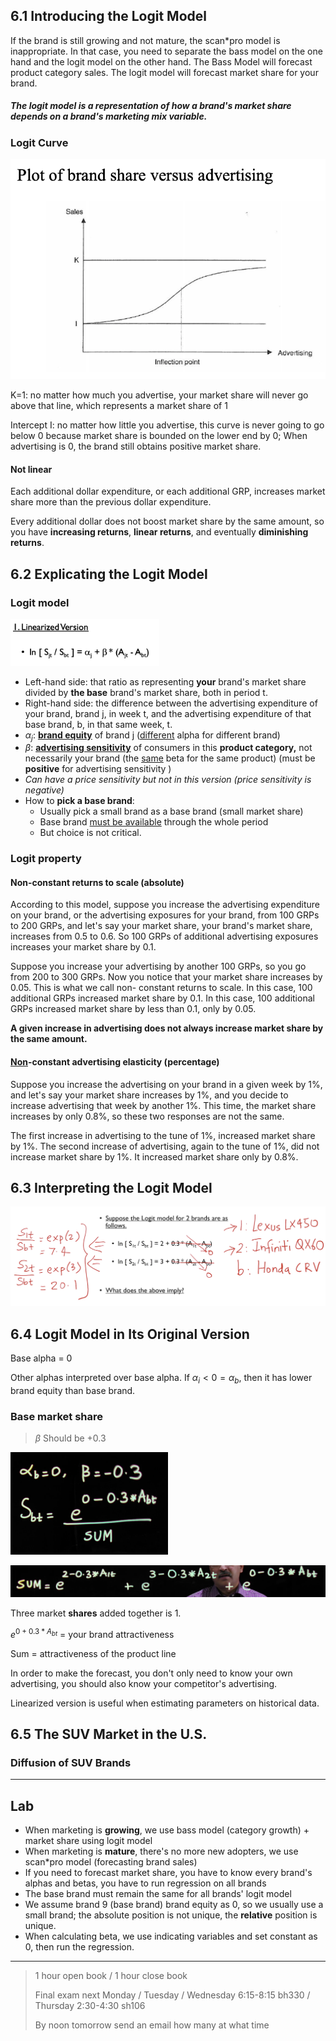 ## 6.1 Introducing the Logit Model

If the brand is still growing and not mature, the scan\*pro model is inappropriate. In that case, you need to separate the bass model on the one hand and the logit model on the other hand. The Bass Model will forecast product category sales. The logit model will forecast market share for your brand.

##### The logit model is a representation of how a brand's market share depends on a brand's marketing mix variable.

### Logit Curve 

![image-20200216212421600](Module_6_Logit.assets/image-20200216212421600.png)

K=1: no matter how much you advertise, your market share will never go above that line, which represents a market share of 1

Intercept I: no matter how little you advertise, this curve is never going to go below 0 because market share is bounded on the lower end by 0; When advertising is 0, the brand still obtains positive market share. 

#### Not linear

Each additional dollar expenditure, or each additional GRP, increases market share more than the previous dollar expenditure. 

Every additional dollar does not boost market share by the same amount, so you have **increasing returns**, **linear returns**, and eventually **diminishing returns**. 

## 6.2 Explicating the Logit Model

### Logit model

<img src="Module_6_Logit.assets/image-20200216213740598.png" alt="image-20200216213740598" style="zoom:40%;" />

- Left-hand side: that ratio as representing **your** brand's market share divided by **the base** brand's market share, both in period t. 
- Right-hand side: the difference between the advertising expenditure of your brand, brand j, in week t, and the advertising expenditure of that base brand, b, in that same week, t. 
- $\alpha_j$: <u>**brand equity**</u> of brand j (<u>different</u> alpha for different brand)
- $\beta$: **<u>advertising sensitivity</u>** of consumers in this **product category,** not necessarily your brand (the <u>same</u> beta for the same product) (must be **positive** for advertising sensitivity )
- *Can have a price sensitivity but not in this version (price sensitivity is negative)* 
- How to **pick a base brand**:
  - Usually pick a small brand as a base brand (small market share)
  - Base brand <u>must be available</u> through the whole period 
  - But choice is not critical. 

### Logit property

#### Non-constant returns to scale (absolute)

According to this model, suppose you increase the advertising expenditure on your brand, or the advertising exposures for your brand, from 100 GRPs to 200 GRPs, and let's say your market share, your brand's market share, increases from 0.5 to 0.6. So 100 GRPs of additional advertising exposures increases your market share by 0.1.

Suppose you increase your advertising by another 100 GRPs, so you go from 200 to 300 GRPs. Now you notice that your market share increases by 0.05. This is what we call non- constant returns to scale. In this case, 100 additional GRPs increased market share by 0.1. In this case, 100 additional GRPs increased market share by less than 0.1, only by 0.05. 

**A given increase in advertising does not always increase market share by the same amount.** 

#### <u>Non</u>-constant advertising elasticity (percentage)

Suppose you increase the advertising on your brand in a given week by 1%, and let's say your market share increases by 1%, and you decide to increase advertising that week by another 1%. This time, the market share increases by only 0.8%, so these two responses are not the same. 

The first increase in advertising to the tune of 1%, increased market share by 1%. The second increase of advertising, again to the tune of 1%, did not increase market share by 1%. It increased market share only by 0.8%. 

## 6.3 Interpreting the Logit Model

![image-20200216220748677](Module_6_Logit.assets/image-20200216220748677.png)

## 6.4 Logit Model in Its Original Version

Base alpha = 0

Other alphas interpreted over base alpha. If $\alpha_i<0=\alpha_b$, then it has lower brand equity than base brand. 

### Base market share

> $\beta$ Should be +0.3

<img src="Module_6_Logit.assets/image-20200216221104607.png" alt="image-20200216221104607" style="zoom:50%;" />

![image-20200216221135629](Module_6_Logit.assets/image-20200216221135629.png)

Three market **shares** added together is 1. 

$e^{0+0.3*A_{bt}}$ = your brand attractiveness

Sum = attractiveness of the product line

In order to make the forecast, you don't only need to know your own advertising, you should also know your competitor's advertising. 

Linearized version is useful when estimating parameters on historical data. 

## 6.5 The SUV Market in the U.S. 

### Diffusion of SUV Brands

----------------

## Lab

- When marketing is **growing**, we use bass model (category growth) + market share using logit model
- When marketing is **mature**, there's no more new adopters, we use scan\*pro model (forecasting brand sales)
- If you need to forecast market share, you have to know every brand's alphas and betas, you have to run regression on all brands
- The base brand must remain the same for all brands' logit model
- We assume brand 9 (base brand) brand equity as 0, so we usually use a small brand; the absolute position is not unique, the **relative** position is unique. 
- When calculating beta, we use indicating variables and set constant as 0, then run the regression. 

---------------------

> 1 hour open book / 1 hour close book
>
> Final exam next Monday / Tuesday / Wednesday 6:15-8:15 bh330 / Thursday 2:30-4:30 sh106
>
> By noon tomorrow send an email how many at what time

